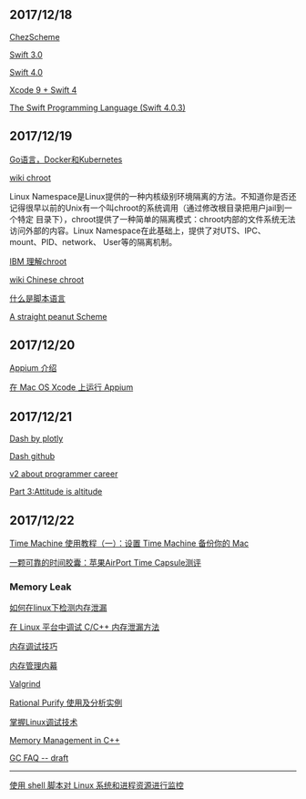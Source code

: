 ## 2017/12/18

[ChezScheme](https://github.com/cisco/ChezScheme)

[Swift 3.0](https://swift.org/blog/swift-3-0-released/)

[Swift 4.0](https://developer.apple.com/swift/)

[Xcode 9 + Swift 4](https://developer.apple.com/swift/resources/)

[The Swift Programming Language (Swift 4.0.3) ](https://developer.apple.com/library/content/documentation/Swift/Conceptual/Swift_Programming_Language/index.html#//apple_ref/doc/uid/TP40014097-CH3-ID0)

## 2017/12/19

[Go语言，Docker和Kubernetes](http://www.jianshu.com/p/d3569613fcf8)

[wiki chroot](https://en.wikipedia.org/wiki/Chroot)

Linux Namespace是Linux提供的一种内核级别环境隔离的方法。不知道你是否还记得很早以前的Unix有一个叫chroot的系统调用（通过修改根目录把用户jail到一个特定
目录下），chroot提供了一种简单的隔离模式：chroot内部的文件系统无法访问外部的内容。Linux Namespace在此基础上，提供了对UTS、IPC、mount、PID、network、
User等的隔离机制。

[IBM 理解chroot](https://www.ibm.com/developerworks/cn/linux/l-cn-chroot/index.html)

[wiki Chinese chroot](https://zh.wikipedia.org/wiki/Chroot)

[什么是脚本语言](http://www.yinwang.org/blog-cn/2013/03/29/scripting-language)

[A straight peanut Scheme](http://www.jianshu.com/p/8893ff7f80a4)

## 2017/12/20

[Appium 介绍](http://appium.io/docs/cn/about-appium/intro/)

[在 Mac OS Xcode 上运行 Appium](http://appium.io/docs/cn/appium-setup/running-on-osx/#xcode-8-ios-10-xcuitest)

## 2017/12/21

[Dash by plotly](https://plot.ly/products/dash/)

[Dash github](https://github.com/plotly/dash)

[v2 about programmer career](https://www.v2ex.com/t/416574#reply32)

[Part 3:Attitude is altitude](http://www.iqiyi.com/w_19rrbzbnx9.html)

## 2017/12/22

[Time Machine 使用教程（一）：设置 Time Machine 备份你的 Mac](https://sspai.com/post/30550)

[一颗可靠的时间胶囊：苹果AirPort Time Capsule测评](https://sspai.com/post/24181)

### Memory Leak

[如何在linux下检测内存泄漏](https://www.ibm.com/developerworks/cn/linux/l-mleak/index.html)

[在 Linux 平台中调试 C/C++ 内存泄漏方法](https://www.ibm.com/developerworks/cn/linux/l-cn-memleak/index.html)

[内存调试技巧](https://www.ibm.com/developerworks/cn/aix/library/au-memorytechniques.html)

[内存管理内幕](https://www.ibm.com/developerworks/cn/linux/l-memory/)

[Valgrind](http://www.valgrind.org/)

[Rational Purify 使用及分析实例](https://www.ibm.com/developerworks/cn/rational/r-cail/)

[掌握Linux调试技术](https://www.ibm.com/developerworks/cn/linux/sdk/l-debug/index.html)

[Memory Management in C++](http://www.cantrip.org/wave12.html)

[GC FAQ -- draft](http://www.iecc.com/gclist/GC-faq.html)

----------------------------------------------------------------------------------------------------------------------------------------

[使用 shell 脚本对 Linux 系统和进程资源进行监控](https://www.ibm.com/developerworks/cn/linux/l-cn-shell-monitoring/index.html)







